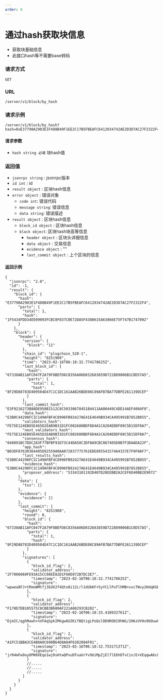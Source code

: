 ```yaml
---
order: 8
---
```



# 通过hash获取块信息

- 获取块基础信息
- 此接口hash等不需要base转码 

### 请求方式
`GET`

### URL
`/server/v1/block/by_hash`

### 请求示例

```
/server/v1/block/by_hash?hash=0xE37790A2903E1F488B49F1EE2C17B5FBEAFC6412034742AE2D3D7AC27F2322F4
```


#### 请求参数
- `hash string 必填` 块hash值

### 返回值
- `jsonrpc string` : jsonrpc版本
- `id int` : id
- `result object` : 区块hash信息
- `error object` : 错误对象
  - `code int`: 错误代码
  - `message string`: 错误信息
  - `data string`: 错误描述
- `result object` : 区块hash信息
  - `block_id object` : 区块hash信息
  - `block object`: 区块hash块高等信息
    - `header object` : 区块头详细信息
    - `data object` : 交易信息
    - `evidence object` : ""
    - `last_commit object` : 上个区块的信息

#### 返回示例
```json5
{
  "jsonrpc": "2.0",
  "id": -1,
  "result": {
    "block_id": {
      "hash": "E37790A2903E1F488B49F1EE2C17B5FBEAFC6412034742AE2D3D7AC27F2322F4",
      "parts": {
        "total": 1,
        "hash": "1F5434FDD34EE09093FCBC0F837C0E72DA5F4380615A63866E75F747B1747092"
      }
    },
    "block": {
      "header": {
        "version": {
          "block": "11"
        },
        "chain_id": "plugchain_520-1",
        "height": "8251909",
        "time": "2023-02-16T06:18:32.774178625Z",
        "last_block_id": {
          "hash": "67338AB11AFC047F2A79F8BEFD6C8356A06D032683859D722889006B1C0D57A5",
          "parts": {
            "total": 1,
            "hash": "8F29D88783D409504D47C1C1DC161AAB26BDE08C89AFB7BA77DBFE261139DCEF"
          }
        },
        "last_commit_hash": "E3F9216273B8ADE958B1512C8C50330678451B4411AA00449C4DD14AEF4004F0",
        "data_hash": "E3B0C44298FC1C149AFBF4C8996FB92427AE41E4649B934CA495991B7852B855",
        "validators_hash": "FE75E124EB85E465D2EAB9B31D1FC002680BDF6D4A1CA204EDDF89C5D15DF8A7",
        "next_validators_hash": "FE75E124EB85E465D2EAB9B31D1FC002680BDF6D4A1CA204EDDF89C5D15DF8A7",
        "consensus_hash": "048091BC7DDC283F77BFBF91D73C44DA58C3DF8A9CBC867405D8B7F3DAADA22F",
        "app_hash": "B03DF87630364405D92559A0AA872837775761EDE895541574A4337E7F9F0AF7",
        "last_results_hash": "E3B0C44298FC1C149AFBF4C8996FB92427AE41E4649B934CA495991B7852B855",
        "evidence_hash": "E3B0C44298FC1C149AFBF4C8996FB92427AE41E4649B934CA495991B7852B855",
        "proposer_address": "53343101192D407D28EEBB2A2CEF6D40BB2E9072"
      },
      "data": {
        "txs": []
      },
      "evidence": {
        "evidence": []
      },
      "last_commit": {
        "height": "8251908",
        "round": 0,
        "block_id": {
          "hash": "67338AB11AFC047F2A79F8BEFD6C8356A06D032683859D722889006B1C0D57A5",
          "parts": {
            "total": 1,
            "hash": "8F29D88783D409504D47C1C1DC161AAB26BDE08C89AFB7BA77DBFE261139DCEF"
          }
        },
        "signatures": [
          {
            "block_id_flag": 2,
            "validator_address": "2F7006060FE93A15CC08EE82D1F60E072B7DC3E7",
            "timestamp": "2023-02-16T06:18:32.774178625Z",
            "signature": "wpwea8FJ+tRmoWMtfj3EdX2f4Qto8i12Lrl1dUbKF+5yYCLlPuTlhMB+vxcTWvy2HdqKGBqJxjW+FrAHdrv5BQ=="
          },
          {
            "block_id_flag": 2,
            "validator_address": "F178D7DB105575C8CBB3B680AF221A08293CB202",
            "timestamp": "2023-02-16T06:18:33.410932761Z",
            "signature": "DjmIC/qghMawh+nVFAqSpkIMkgw6UZKifBQtigLPoQslDD9ROD19hNG/2H6zUYHv96OuwFZrE2y358KSkTzDBQ=="
          },
          {
            "block_id_flag": 2,
            "validator_address": "A1FC51BBA3CE4B8A0C690B64D8A84F6382084F01",
            "timestamp": "2023-02-16T06:18:32.753171371Z",
            "signature": "jrR4mFw9oy8PW9XEqo1wj0sHtwQPxuDTuaUrYv9UiMpZjElflE6hDTvCin/E+VEqqwA6c8H8HHXnJ10/1hTuDw=="
          }
          //.....
          //.....
          //.....
        ]
      }
    }
  }
}
```